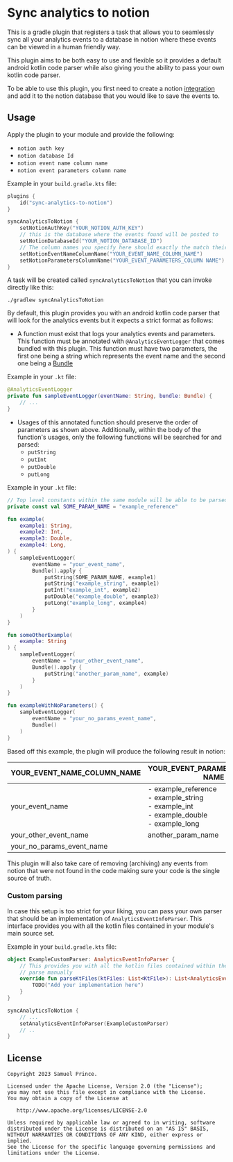 # Sync analytics to notion 
This is a gradle plugin that registers a task that allows you to seamlessly sync all your analytics events to a 
database in notion where these events can be viewed in a human friendly way. 

This plugin aims to be both easy to use and flexible so it provides a default android kotlin code parser while also 
giving you the ability to pass your own kotlin code parser.

To be able to use this plugin, you first need to create a notion [integration](https://www.notion.so/integrations) and 
add it to the notion database that you would like to save the events to.

## Usage
Apply the plugin to your module and provide the following:
- `notion auth key` 
- `notion database Id` 
- `notion event name column name`
- `notion event parameters column name`

Example in your `build.gradle.kts` file:
```kotlin
plugins {
    id("sync-analytics-to-notion")
}

syncAnalyticsToNotion { 
    setNotionAuthKey("YOUR_NOTION_AUTH_KEY")
    // this is the database where the events found will be posted to
    setNotionDatabaseId("YOUR_NOTION_DATABASE_ID")
    // The column names you specify here should exactly the match their respective names in your notion database
    setNotionEventNameColumnName("YOUR_EVENT_NAME_COLUMN_NAME")
    setNotionParametersColumnName("YOUR_EVENT_PARAMETERS_COLUMN NAME")
}
```

A task will be created called `syncAnalyticsToNotion` that you can invoke directly like this:

`./gradlew syncAnalyticsToNotion`

By default, this plugin provides you with an android kotlin code parser that will look for the analytics events but it 
expects a strict format as follows:
- A function must exist that logs your analytics events and parameters. This function must be annotated with 
`@AnalyticsEventLogger` that comes bundled with this plugin. This function must have two parameters, the first one 
being a string which represents the event name and the second one being a [Bundle](https://developer.android.com/reference/android/os/Bundle)

Example in your `.kt` file:
```kotlin
@AnalyticsEventLogger
private fun sampleEventLogger(eventName: String, bundle: Bundle) {
    // ...
}
```
- Usages of this annotated function should preserve the order of parameters as shown above. Additionally, within the body
of the function's usages, only the following functions will be searched for and parsed:
  - `putString`
  - `putInt`
  - `putDouble`
  - `putLong`

Example in your `.kt` file:
```kotlin
// Top level constants within the same module will be able to be parsed and their actual value exracted
private const val SOME_PARAM_NAME = "example_reference"

fun example(
    example1: String,
    example2: Int,
    example3: Double,
    example4: Long,
) {
    sampleEventLogger(
        eventName = "your_event_name", 
        Bundle().apply {
            putString(SOME_PARAM_NAME, example1)
            putString("example_string", example1)
            putInt("example_int", example2)
            putDouble("example_double", example3)
            putLong("example_long", example4)
        }
    )
}

fun someOtherExample(
    example: String
) {
    sampleEventLogger(
        eventName = "your_other_event_name",
        Bundle().apply {
            putString("another_param_name", example)
        }
    )
}

fun exampleWithNoParameters() {
    sampleEventLogger(
        eventName = "your_no_params_event_name",
        Bundle()
    )
}
```

Based off this example, the plugin will produce the following result in notion:

| YOUR_EVENT_NAME_COLUMN_NAME | YOUR_EVENT_PARAMETERS_COLUMN NAME                                                                      |
|-----------------------------|--------------------------------------------------------------------------------------------------------|
| your_event_name             | - example_reference<br/> - example_string<br/> - example_int<br/> - example_double<br/> - example_long |
| your_other_event_name       | another_param_name                                                                                     |
| your_no_params_event_name   |                                                                                                        |

This plugin will also take care of removing (archiving) any events from notion that were not found in the code making
sure your code is the single source of truth.

### Custom parsing
In case this setup is too strict for your liking, you can pass your own parser that should be an implementation of 
`AnalyticsEventInfoParser`. This interface provides you with all the kotlin files contained in your module's main source
set.

Example in your `build.gradle.kts` file:
```kotlin
object ExampleCustomParser: AnalyticsEventInfoParser {
    // This provides you with all the kotlin files contained within the main source set of your module that you can 
    // parse manually
    override fun parseKtFiles(ktFiles: List<KtFile>): List<AnalyticsEventInfo> {
        TODO("Add your implementation here")
    }
}

syncAnalyticsToNotion { 
    // ...
    setAnalyticsEventInfoParser(ExampleCustomParser)
    // ..
}
```

## License
```text
Copyright 2023 Samuel Prince.

Licensed under the Apache License, Version 2.0 (the "License");
you may not use this file except in compliance with the License.
You may obtain a copy of the License at

   http://www.apache.org/licenses/LICENSE-2.0

Unless required by applicable law or agreed to in writing, software
distributed under the License is distributed on an "AS IS" BASIS,
WITHOUT WARRANTIES OR CONDITIONS OF ANY KIND, either express or implied.
See the License for the specific language governing permissions and
limitations under the License.
```